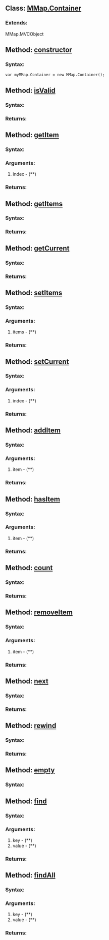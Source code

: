 Class: <a href='#mmap.container'>MMap.Container</a>
---------------------------------------------------



### Extends:

MMap.MVCObject




Method: <a href='#constructor'>constructor</a>
-----------------------------------------------


### Syntax:

	var myMMap.Container = new MMap.Container();


Method: <a href='#isValid'>isValid</a>
---------------------------------------


### Syntax:



### Returns:





Method: <a href='#getItem'>getItem</a>
---------------------------------------


### Syntax:



### Arguments:

1. index - (**)

### Returns:





Method: <a href='#getItems'>getItems</a>
-----------------------------------------


### Syntax:



### Returns:





Method: <a href='#getCurrent'>getCurrent</a>
---------------------------------------------


### Syntax:



### Returns:





Method: <a href='#setItems'>setItems</a>
-----------------------------------------


### Syntax:



### Arguments:

1. items - (**)

### Returns:





Method: <a href='#setCurrent'>setCurrent</a>
---------------------------------------------


### Syntax:



### Arguments:

1. index - (**)

### Returns:





Method: <a href='#addItem'>addItem</a>
---------------------------------------


### Syntax:



### Arguments:

1. item - (**)

### Returns:





Method: <a href='#hasItem'>hasItem</a>
---------------------------------------


### Syntax:



### Arguments:

1. item - (**)

### Returns:





Method: <a href='#count'>count</a>
-----------------------------------


### Syntax:



### Returns:





Method: <a href='#removeItem'>removeItem</a>
---------------------------------------------


### Syntax:



### Arguments:

1. item - (**)

### Returns:





Method: <a href='#next'>next</a>
---------------------------------


### Syntax:



### Returns:





Method: <a href='#rewind'>rewind</a>
-------------------------------------


### Syntax:



### Returns:





Method: <a href='#empty'>empty</a>
-----------------------------------


### Syntax:




Method: <a href='#find'>find</a>
---------------------------------


### Syntax:



### Arguments:

1. key - (**)
2. value - (**)

### Returns:





Method: <a href='#findAll'>findAll</a>
---------------------------------------


### Syntax:



### Arguments:

1. key - (**)
2. value - (**)

### Returns:




